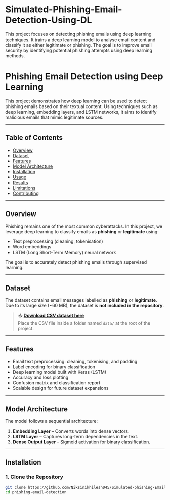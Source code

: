 # Simulated-Phishing-Email-Detection-Using-DL
This project focuses on detecting phishing emails using deep learning techniques. It trains a deep learning model to analyse email content and classify it as either legitimate or phishing. The goal is to improve email security by identifying potential phishing attempts using deep learning methods.

# Phishing Email Detection using Deep Learning

This project demonstrates how deep learning can be used to detect phishing emails based on their textual content. Using techniques such as deep learning, embedding layers, and LSTM networks, it aims to identify malicious emails that mimic legitimate sources.

---

## Table of Contents
- [Overview](#overview)
- [Dataset](#dataset)
- [Features](#features)
- [Model Architecture](#model-architecture)
- [Installation](#installation)
- [Usage](#usage)
- [Results](#results)
- [Limitations](#limitations)
- [Contributing](#contributing)

---

## Overview

Phishing remains one of the most common cyberattacks. In this project, we leverage deep learning to classify emails as **phishing** or **legitimate** using:
- Text preprocessing (cleaning, tokenisation)
- Word embeddings
- LSTM (Long Short-Term Memory) neural network

The goal is to accurately detect phishing emails through supervised learning.

---

## Dataset

The dataset contains email messages labelled as **phishing** or **legitimate**.  
Due to its large size (~60 MB), the dataset is **not included in the repository**.

> 📥 **[Download CSV dataset here](#)**  
> Place the CSV file inside a folder named `data/` at the root of the project.

---

## Features

- Email text preprocessing: cleaning, tokenising, and padding
- Label encoding for binary classification
- Deep learning model built with Keras (LSTM)
- Accuracy and loss plotting
- Confusion matrix and classification report
- Scalable design for future dataset expansions

---

## Model Architecture

The model follows a sequential architecture:

1. **Embedding Layer** – Converts words into dense vectors.
2. **LSTM Layer** – Captures long-term dependencies in the text.
3. **Dense Output Layer** – Sigmoid activation for binary classification.

---

## Installation

### 1. Clone the Repository

```bash
git clone https://github.com/Niksinikhilesh045/Simulated-phishing-Email-detection-Using-DL.git
cd phishing-email-detection
